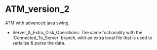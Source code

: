 # ATM_version_2
ATM with advanced java swing. 

- Server_&_Extra_Disk_Operations: The same fuctionality with the 'Connected_To_Server' branch, with an extra local file that is used to serialize & parse the data.
